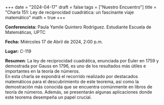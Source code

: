 +++
date  = "2024-04-17"
draft = false
tags  = ["Nuestro Encuentro"]
title = "Charla 151: Ley de reciprocidad cuadrática: un fascinante viaje matemático"
math  = true
+++

**Conferencista:** Paula Yamile Quintero Rodríguez. Estudiante Escuela de Matemáticas, UPTC

**Fecha:** Miércoles 17 de Abril de 2024, 2:00 p.m.

**Lugar:** C-119

**Resumen**: La ley de reciprocidad cuadrática, enunciada por Euler en 1759 y demostrada por Gauss en 1796, es uno de los resultados más útiles e importantes en la teoría de números. <br> En esta charla se expondrá el recorrido realizado por destacados matemáticos para el descubrimiento de este teorema, así como la demostración más conocida que se encuentra comúnmente en libros de teoría de números. Además, se presentarán algunas aplicaciones donde este teorema desempeña un papel crucial.

